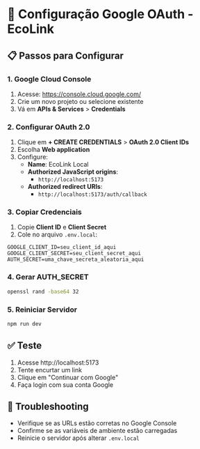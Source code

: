 # 🔐 Configuração Google OAuth - EcoLink

## 📋 Passos para Configurar

### 1. **Google Cloud Console**
1. Acesse: https://console.cloud.google.com/
2. Crie um novo projeto ou selecione existente
3. Vá em **APIs & Services** > **Credentials**

### 2. **Configurar OAuth 2.0**
1. Clique em **+ CREATE CREDENTIALS** > **OAuth 2.0 Client IDs**
2. Escolha **Web application**
3. Configure:
   - **Name**: EcoLink Local
   - **Authorized JavaScript origins**: 
     - `http://localhost:5173`
   - **Authorized redirect URIs**:
     - `http://localhost:5173/auth/callback`

### 3. **Copiar Credenciais**
1. Copie **Client ID** e **Client Secret**
2. Cole no arquivo `.env.local`:

```env
GOOGLE_CLIENT_ID=seu_client_id_aqui
GOOGLE_CLIENT_SECRET=seu_client_secret_aqui
AUTH_SECRET=uma_chave_secreta_aleatoria_aqui
```

### 4. **Gerar AUTH_SECRET**
```bash
openssl rand -base64 32
```

### 5. **Reiniciar Servidor**
```bash
npm run dev
```

## ✅ Teste
1. Acesse http://localhost:5173
2. Tente encurtar um link
3. Clique em "Continuar com Google"
4. Faça login com sua conta Google

## 🔧 Troubleshooting
- Verifique se as URLs estão corretas no Google Console
- Confirme se as variáveis de ambiente estão carregadas
- Reinicie o servidor após alterar `.env.local`